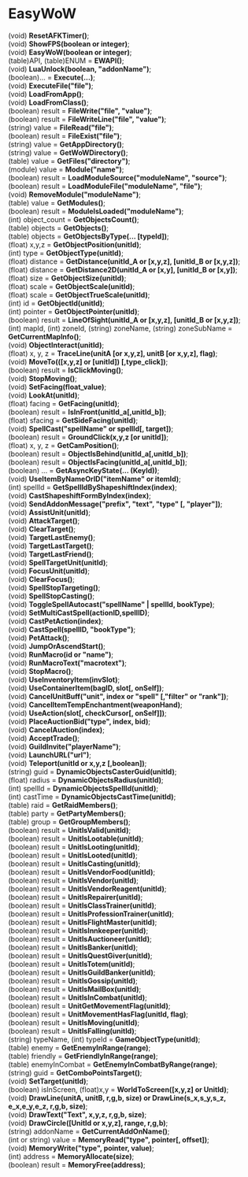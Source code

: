 # EasyWoW

(void) <b>ResetAFKTimer()</b></b>;<br>
(void) <b>ShowFPS(boolean or integer)</b>;<br>
(void) <b>EasyWoW(boolean or integer)</b>;<br>
(table)API, (table)ENUM = <b>EWAPI()</b>;<br>
(void) <b>LuaUnlock(boolean, "addonName")</b>;<br>
(boolean)... = <b>Execute(...)</b>;<br>
(void) <b>ExecuteFile("file")</b>;<br>
(void) <b>LoadFromApp()</b>;<br>
(void) <b>LoadFromClass()</b>;<br>
(boolean) result = <b>FileWrite("file", "value")</b>;<br>
(boolean) result = <b>FileWriteLine("file", "value")</b>;<br>
(string) value = <b>FileRead("file")</b>;<br>
(boolean) result = <b>FileExist("file")</b>;<br>
(string) value = <b>GetAppDirectory()</b>;<br>
(string) value = <b>GetWoWDirectory()</b>;<br>
(table) value = <b>GetFiles("directory")</b>;<br>
(module) value = <b>Module("name")</b>;<br>
(boolean) result = <b>LoadModuleSource("moduleName", "source")</b>;<br>
(boolean) result = <b>LoadModuleFile("moduleName", "file")</b>;<br>
(void) <b>RemoveModule("moduleName")</b>;<br>
(table) value = <b>GetModules()</b>;<br>
(boolean) result = <b>ModuleIsLoaded("moduleName")</b>;<br>
(int) object_count = <b>GetObjectsCount()</b>;<br>
(table) objects = <b>GetObjects()</b>;<br>
(table) objects = <b>GetObjectsByType(... [typeId])</b>;<br>
(float) x,y,z = <b>GetObjectPosition(unitId)</b>;<br>
(int) type = <b>GetObjectType(unitId)</b>;<br>
(float) distance = <b>GetDistance(unitId_A or [x,y,z], [unitId_B or [x,y,z])</b>;<br>
(float) distance = <b>GetDistance2D(unitId_A or [x,y], [unitId_B or [x,y])</b>;<br>
(float) size = <b>GetObjectSize(unitId)</b>;<br>
(float) scale = <b>GetObjectScale(unitId)</b>;<br>
(float) scale = <b>GetObjectTrueScale(unitId)</b>;<br>
(int) id = <b>GetObjectId(unitId)</b>;<br>
(int) pointer = <b>GetObjectPointer(unitId)</b>;<br>
(boolean) result = <b>LineOfSight(unitId_A or [x,y,z], [unitId_B or [x,y,z])</b>;<br>
(int) mapId, (int) zoneId, (string) zoneName, (string) zoneSubName = <b>GetCurrentMapInfo()</b>;<br>
(void) <b>ObjectInteract(unitId)</b>;<br>
(float) x, y, z = <b>TraceLine(unitA [or x,y,z], unitB [or x,y,z], flag)</b>;<br>
(void) <b>MoveTo(([x,y,z] or [unitId]) [,type_click])</b>;<br>
(boolean) result = <b>IsClickMoving()</b>;<br>
(void) <b>StopMoving()</b>;<br>
(void) <b>SetFacing(float_value)</b>;<br>
(void) <b>LookAt(unitId)</b>;<br>
(float) facing = <b>GetFacing(unitId)</b>;<br>
(boolean) result = <b>IsInFront(unitId_a[,unitId_b])</b>;<br>
(float) sfacing = <b>GetSideFacing(unitId)</b>;<br>
(void) <b>SpellCast("spellName" or spellId[, target])</b>;<br>
(boolean) result = <b>GroundClick(x,y,z [or unitId])</b>;<br>
(float) x, y, z = <b>GetCamPosition()</b>;<br>
(boolean) result = <b>ObjectIsBehind(unitId_a[,unitId_b])</b>;<br>
(boolean) result = <b>ObjectIsFacing(unitId_a[,unitId_b])</b>;<br>
(boolean) ... = <b>GetAsyncKeyState(... (KeyId))</b>;<br>
(void) <b>UseItemByNameOrID("itemName" or itemId)</b>;<br>
(int) spellId = <b>GetSpellIdByShapeshiftIndex(index)</b>;<br>
(void) <b>CastShapeshiftFormByIndex(index)</b>;<br>
(void) <b>SendAddonMessage("prefix", "text", "type" [, "player"])</b>;<br>
(void) <b>AssistUnit(unitId)</b>;<br>
(void) <b>AttackTarget()</b>;<br>
(void) <b>ClearTarget()</b>;<br>
(void) <b>TargetLastEnemy()</b>;<br>
(void) <b>TargetLastTarget()</b>;<br>
(void) <b>TargetLastFriend()</b>;<br>
(void) <b>SpellTargetUnit(unitId)</b>;<br>
(void) <b>FocusUnit(unitId)</b>;<br>
(void) <b>ClearFocus()</b>;<br>
(void) <b>SpellStopTargeting()</b>;<br>
(void) <b>SpellStopCasting()</b>;<br>
(void) <b>ToggleSpellAutocast("spellName" | spellId, bookType)</b>;<br>
(void) <b>SetMultiCastSpell(actionID,spellID)</b>;<br>
(void) <b>CastPetAction(index)</b>;<br>
(void) <b>CastSpell(spellID, "bookType")</b>;<br>
(void) <b>PetAttack()</b>;<br>
(void) <b>JumpOrAscendStart()</b>;<br>
(void) <b>RunMacro(id or "name")</b>;<br>
(void) <b>RunMacroText("macrotext")</b>;<br>
(void) <b>StopMacro()</b>;<br>
(void) <b>UseInventoryItem(invSlot)</b>;<br>
(void) <b>UseContainerItem(bagID, slot[, onSelf])</b>;<br>
(void) <b>CancelUnitBuff("unit", index or "spell" [,"filter" or "rank"])</b>;<br>
(void) <b>CancelItemTempEnchantment(weaponHand)</b>;<br>
(void) <b>UseAction(slot[, checkCursor[, onSelf]])</b>;<br>
(void) <b>PlaceAuctionBid("type", index, bid)</b>;<br>
(void) <b>CancelAuction(index)</b>;<br>
(void) <b>AcceptTrade()</b>;<br>
(void) <b>GuildInvite("playerName")</b>;<br>
(void) <b>LaunchURL("url")</b>;<br>
(void) <b>Teleport(unitId or x,y,z [,boolean])</b>;<br>
(string) guid = <b>DynamicObjectsCasterGuid(unitId)</b>;<br>
(float) radius = <b>DynamicObjectsRadius(unitId)</b>;<br>
(int) spellId = <b>DynamicObjectsSpellId(unitId)</b>;<br>
(int) castTime = <b>DynamicObjectsCastTime(unitId)</b>;<br>
(table) raid = <b>GetRaidMembers()</b>;<br>
(table) party = <b>GetPartyMembers()</b>;<br>
(table) group = <b>GetGroupMembers()</b>;<br>
(boolean) result = <b>UnitIsValid(unitId)</b>;<br>
(boolean) result = <b>UnitIsLootable(unitId)</b>;<br>
(boolean) result = <b>UnitIsLooting(unitId)</b>;<br>
(boolean) result = <b>UnitIsLooted(unitId)</b>;<br>
(boolean) result = <b>UnitIsCasting(unitId)</b>;<br>
(boolean) result = <b>UnitIsVendorFood(unitId)</b>;<br>
(boolean) result = <b>UnitIsVendor(unitId)</b>;<br>
(boolean) result = <b>UnitIsVendorReagent(unitId)</b>;<br>
(boolean) result = <b>UnitIsRepairer(unitId)</b>;<br>
(boolean) result = <b>UnitIsClassTrainer(unitId)</b>;<br>
(boolean) result = <b>UnitIsProfessionTrainer(unitId)</b>;<br>
(boolean) result = <b>UnitIsFlightMaster(unitId)</b>;<br>
(boolean) result = <b>UnitIsInnkeeper(unitId)</b>;<br>
(boolean) result = <b>UnitIsAuctioneer(unitId)</b>;<br>
(boolean) result = <b>UnitIsBanker(unitId)</b>;<br>
(boolean) result = <b>UnitIsQuestGiver(unitId)</b>;<br>
(boolean) result = <b>UnitIsTotem(unitId)</b>;<br>
(boolean) result = <b>UnitIsGuildBanker(unitId)</b>;<br>
(boolean) result = <b>UnitIsGossip(unitId)</b>;<br>
(boolean) result = <b>UnitIsMailBox(unitId)</b>;<br>
(boolean) result = <b>UnitIsInCombat(unitId)</b>;<br>
(boolean) result = <b>UnitGetMovementFlag(unitId)</b>;<br>
(boolean) result = <b>UnitMovementHasFlag(unitId, flag)</b>;<br>
(boolean) result = <b>UnitIsMoving(unitId)</b>;<br>
(boolean) result = <b>UnitIsFalling(unitId)</b>;<br>
(string) typeName, (int) typeId = <b>GameObjectType(unitId)</b>;<br>
(table) enemy = <b>GetEnemyInRange(range)</b>;<br>
(table) friendly = <b>GetFriendlyInRange(range)</b>;<br>
(table) enemyInCombat = <b>GetEnemyInCombatByRange(range)</b>;<br>
(string) guid = <b>GetComboPointsTarget()</b>;<br>
(void) <b>SetTarget(unitId)</b>;<br>
(boolean) isInScreen, (float)x,y = <b>WorldToScreen([x,y,z] or UnitId)</b>;<br>
(void) <b>DrawLine(unitA, unitB, r,g,b, size) or DrawLine(s_x,s_y,s_z, e_x,e_y,e_z, r,g,b, size)</b>;<br>
(void) <b>DrawText("Text", x,y,z, r,g,b, size)</b>;<br>
(void) <b>DrawCircle([UnitId or x,y,z], range, r,g,b)</b>;<br>
(string) addonName = <b>GetCurrentAddOnName()</b>;<br>
(int or string) value = <b>MemoryRead("type", pointer[, offset])</b>;<br>
(void) <b>MemoryWrite("type", pointer, value)</b>;<br>
(int) address = <b>MemoryAllocate(size)</b>;<br>
(boolean) result = <b>MemoryFree(address)</b>;<br>
